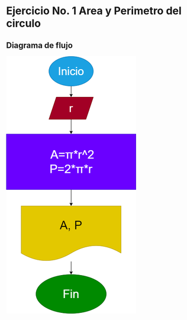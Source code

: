 # Ejercicio No. 1 Area y Perimetro del circulo

## Diagrama de flujo
![Diagrama de flujo](diagrama.png "Diagrama de flujo")